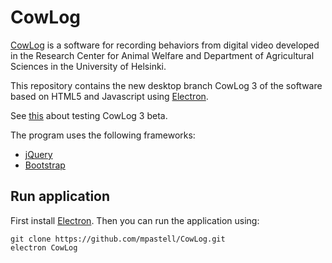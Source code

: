 
# CowLog

[CowLog](http://cowlog.org) is a software for recording behaviors from digital video developed in the Research Center for Animal Welfare and Department of Agricultural Sciences in the University of Helsinki.

This repository contains the new desktop branch CowLog 3 of the software based on HTML5 and Javascript using  [Electron](http://electron.atom.io/).

See [this](http://cowlog.org/cowlog3) about testing CowLog 3 beta.

The program uses the following frameworks:

* [jQuery](https://jquery.com/)
* [Bootstrap](http://getbootstrap.com/)

## Run application

First install [Electron](http://electron.atom.io/). Then you can run
the application using:

```
git clone https://github.com/mpastell/CowLog.git
electron CowLog
```
